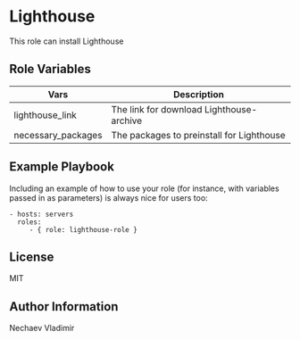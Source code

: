 Lighthouse
=========

This role can install Lighthouse

Role Variables
--------------

|Vars | Description|
|------|----------------|
|lighthouse_link| The link for download Lighthouse-archive|
|necessary_packages| The packages to preinstall for Lighthouse|

Example Playbook
----------------

Including an example of how to use your role (for instance, with variables passed in as parameters) is always nice for users too:

    - hosts: servers
      roles:
         - { role: lighthouse-role }

License
-------

MIT

Author Information
------------------

Nechaev Vladimir
